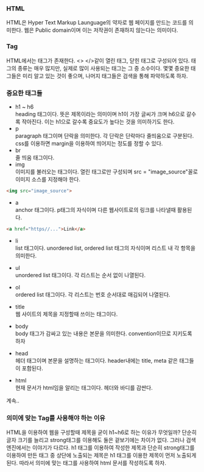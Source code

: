 ### HTML
HTML은 Hyper Text Markup Launguage의 약자로 웹 페이지를 만드는 코드를 의미한다. 웹은 Public domain이며 이는 저작권이 존재하지 않는다는 의미이다.

### Tag
HTML에서는 태그가 존재한다. <> </>같이 열린 태그, 닫힌 태그로 구성되어 있다. 태그의 종류는 매우 많지만, 실제로 많이 사용되는 태그는 그 중 소수이다. 몇몇 중요한 태그들은 미리 알고 있는 것이 좋으며, 나머지 태그들은 검색을 통해 파악하도록 하자.

### 중요한 태그들
+ h1 ~ h6 <br>
heading 태그이다. 뜻은 제목이라는 의미이며 h1이 가장 글씨가 크며 h6으로 갈수록 작아진다. 이는 h1으로 갈수록 중요도가 높다는 것을 의미하기도 한다.
+ p <br>
paragraph 태그이며 단락을 의미한다. 각 단락은 단락마다 줄띄움으로 구분된다. css를 이용하면 margin을 이용하여 띄어지는 정도를 정할 수 있다.
+ br <br>
줄 띄움 태그이다.
+ img <br>
이미지를 불러오는 태그이다. 열린 태그로만 구성되며 src = "image_source"꼴로 이미지 소스를 지정해야 한다.
```html
<img src="image_source">
```
+ a <br>
anchor 태그이다. p태그의 자식이며 다른 웹사이트로의 링크를 나타낼때 활용된다.
```html
<a href="https//...">Link</a>
```
+ li <br>
list 태그이다. unordered list, ordered list 태그의 자식이며 리스트 내 각 항목을 의미한다.

+ ul <br>
unordered list 태그이다. 각 리스트는 순서 없이 나열된다.

+ ol <br>
ordered list 태그이다. 각 리스트는 번호 순서대로 매김되어 나열된다.

+ title <br>
웹 사이트의 제목을 지정할때 쓰이는 태그이다. 

+ body <br>
body 태그가 감싸고 있는 내용은 본문을 의미한다. convention이므로 지키도록 하자

+ head <br>
헤더 태그이며 본문을 설명하는 태그이다. header내에는 title, meta 같은 태그들이 포함된다.

+ html <br>
현재 문서가 html임을 알리는 태그이다. 헤더와 바디를 감싼다.<br>

계속..<br>

### 의미에 맞는 Tag를 사용해야 하는 이유
HTML을 이용하여 웹을 구성할때 제목을 굳이 h1~h6로 하는 이유가 무엇일까? 단순히 글자 크기를 늘리고 strong태그를 이용해도 둘은 겉보기에는 차이가 없다. 그러나 검색엔진에서는 이야기가 다르다. h1 태그를 이용하여 작성한 제목과 단순히 strong태그를 이용하여 만든 태그 중 상단에 노출되는 제목은 h1 태그를 이용한 제목이 먼저 노출되게 된다. 따라서 의미에 맞는 태그를 사용하여 html 문서를 작성하도록 하자. 






